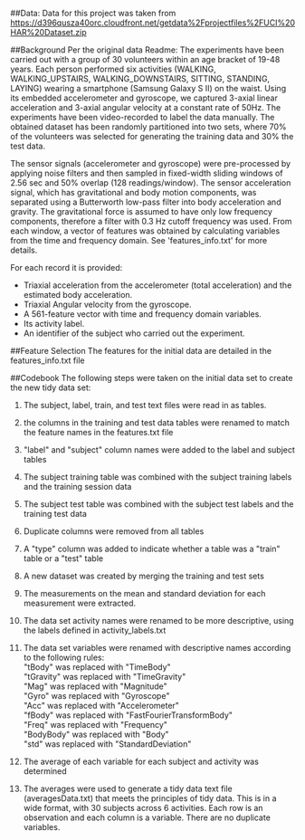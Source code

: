 

##Data:
Data for this project was taken from https://d396qusza40orc.cloudfront.net/getdata%2Fprojectfiles%2FUCI%20HAR%20Dataset.zip

##Background
Per the original data Readme:
The experiments have been carried out with a group of 30 volunteers within an age bracket of 19-48 years. Each person performed six activities (WALKING, WALKING_UPSTAIRS, WALKING_DOWNSTAIRS, SITTING, STANDING, LAYING) wearing a smartphone (Samsung Galaxy S II) on the waist. Using its embedded accelerometer and gyroscope, we captured 3-axial linear acceleration and 3-axial angular velocity at a constant rate of 50Hz. The experiments have been video-recorded to label the data manually. The obtained dataset has been randomly partitioned into two sets, where 70% of the volunteers was selected for generating the training data and 30% the test data. 

The sensor signals (accelerometer and gyroscope) were pre-processed by applying noise filters and then sampled in fixed-width sliding windows of 2.56 sec and 50% overlap (128 readings/window). The sensor acceleration signal, which has gravitational and body motion components, was separated using a Butterworth low-pass filter into body acceleration and gravity. The gravitational force is assumed to have only low frequency components, therefore a filter with 0.3 Hz cutoff frequency was used. From each window, a vector of features was obtained by calculating variables from the time and frequency domain. See 'features_info.txt' for more details. 

For each record it is provided:

- Triaxial acceleration from the accelerometer (total acceleration) and the estimated body acceleration.
- Triaxial Angular velocity from the gyroscope. 
- A 561-feature vector with time and frequency domain variables. 
- Its activity label. 
- An identifier of the subject who carried out the experiment.

##Feature Selection
The features for the initial data are detailed in the features_info.txt file  

##Codebook 
The following steps were taken on the initial data set to create the new tidy data set:

1) The subject, label, train, and test text files were read in as tables.  
2) the columns in the training and test data tables were renamed to match the feature names in the features.txt file  
3) "label" and "subject" column names were added to the label and subject tables  
4) The subject training table was combined with the subject training labels and the training session data  
5) The subject test table was combined with the subject test labels and the training test data  
6) Duplicate columns were removed from all tables  
7) A "type" column was added to indicate whether a table was a "train" table or a "test" table  
8) A new dataset was created by merging the training and test sets  
9) The measurements on the mean and standard deviation for each measurement were extracted.  
10) The data set activity names were renamed to be more descriptive, using the labels defined in activity_labels.txt  
11) The data set variables were renamed with descriptive names according to the following rules:  
	"tBody" was replaced with "TimeBody"  
	"tGravity" was replaced with "TimeGravity"  
	"Mag" was replaced with "Magnitude"  
	"Gyro" was replaced with "Gyroscope"  
	"Acc" was replaced with "Accelerometer"  
	"fBody" was replaced with "FastFourierTransformBody"  
	"Freq" was replaced with "Frequency"  
	"BodyBody" was replaced with "Body"  
	"std" was replaced with "StandardDeviation"  
	  
12) The average of each variable for each subject and activity was determined  
13) The averages were used to generate a tidy data text file (averagesData.txt) that meets the principles of tidy data. This is in a wide format, with 30 subjects across 6 activities. Each row is an observation and each column is a variable. There are no duplicate variables.

